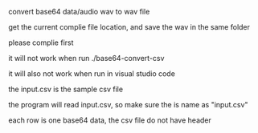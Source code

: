 convert base64 data/audio wav to wav file

get the current complie file location, and save the wav in the same folder

please complie first

it will not work when run ./base64-convert-csv

it will also not work when run in visual studio code

the input.csv is the sample csv file

the program will read input.csv, so make sure the is name as "input.csv"

each row is one base64 data, the csv file do not have header